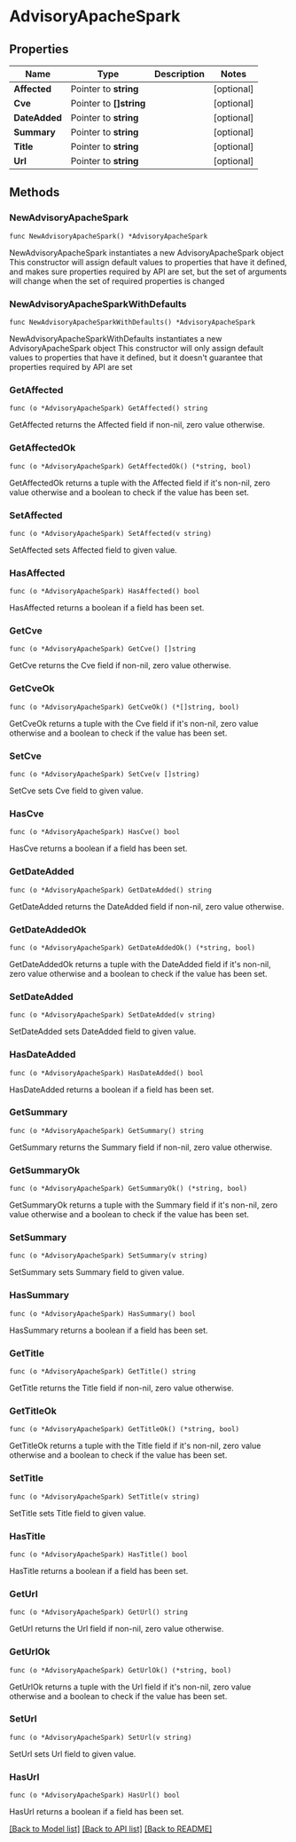 # AdvisoryApacheSpark

## Properties

Name | Type | Description | Notes
------------ | ------------- | ------------- | -------------
**Affected** | Pointer to **string** |  | [optional] 
**Cve** | Pointer to **[]string** |  | [optional] 
**DateAdded** | Pointer to **string** |  | [optional] 
**Summary** | Pointer to **string** |  | [optional] 
**Title** | Pointer to **string** |  | [optional] 
**Url** | Pointer to **string** |  | [optional] 

## Methods

### NewAdvisoryApacheSpark

`func NewAdvisoryApacheSpark() *AdvisoryApacheSpark`

NewAdvisoryApacheSpark instantiates a new AdvisoryApacheSpark object
This constructor will assign default values to properties that have it defined,
and makes sure properties required by API are set, but the set of arguments
will change when the set of required properties is changed

### NewAdvisoryApacheSparkWithDefaults

`func NewAdvisoryApacheSparkWithDefaults() *AdvisoryApacheSpark`

NewAdvisoryApacheSparkWithDefaults instantiates a new AdvisoryApacheSpark object
This constructor will only assign default values to properties that have it defined,
but it doesn't guarantee that properties required by API are set

### GetAffected

`func (o *AdvisoryApacheSpark) GetAffected() string`

GetAffected returns the Affected field if non-nil, zero value otherwise.

### GetAffectedOk

`func (o *AdvisoryApacheSpark) GetAffectedOk() (*string, bool)`

GetAffectedOk returns a tuple with the Affected field if it's non-nil, zero value otherwise
and a boolean to check if the value has been set.

### SetAffected

`func (o *AdvisoryApacheSpark) SetAffected(v string)`

SetAffected sets Affected field to given value.

### HasAffected

`func (o *AdvisoryApacheSpark) HasAffected() bool`

HasAffected returns a boolean if a field has been set.

### GetCve

`func (o *AdvisoryApacheSpark) GetCve() []string`

GetCve returns the Cve field if non-nil, zero value otherwise.

### GetCveOk

`func (o *AdvisoryApacheSpark) GetCveOk() (*[]string, bool)`

GetCveOk returns a tuple with the Cve field if it's non-nil, zero value otherwise
and a boolean to check if the value has been set.

### SetCve

`func (o *AdvisoryApacheSpark) SetCve(v []string)`

SetCve sets Cve field to given value.

### HasCve

`func (o *AdvisoryApacheSpark) HasCve() bool`

HasCve returns a boolean if a field has been set.

### GetDateAdded

`func (o *AdvisoryApacheSpark) GetDateAdded() string`

GetDateAdded returns the DateAdded field if non-nil, zero value otherwise.

### GetDateAddedOk

`func (o *AdvisoryApacheSpark) GetDateAddedOk() (*string, bool)`

GetDateAddedOk returns a tuple with the DateAdded field if it's non-nil, zero value otherwise
and a boolean to check if the value has been set.

### SetDateAdded

`func (o *AdvisoryApacheSpark) SetDateAdded(v string)`

SetDateAdded sets DateAdded field to given value.

### HasDateAdded

`func (o *AdvisoryApacheSpark) HasDateAdded() bool`

HasDateAdded returns a boolean if a field has been set.

### GetSummary

`func (o *AdvisoryApacheSpark) GetSummary() string`

GetSummary returns the Summary field if non-nil, zero value otherwise.

### GetSummaryOk

`func (o *AdvisoryApacheSpark) GetSummaryOk() (*string, bool)`

GetSummaryOk returns a tuple with the Summary field if it's non-nil, zero value otherwise
and a boolean to check if the value has been set.

### SetSummary

`func (o *AdvisoryApacheSpark) SetSummary(v string)`

SetSummary sets Summary field to given value.

### HasSummary

`func (o *AdvisoryApacheSpark) HasSummary() bool`

HasSummary returns a boolean if a field has been set.

### GetTitle

`func (o *AdvisoryApacheSpark) GetTitle() string`

GetTitle returns the Title field if non-nil, zero value otherwise.

### GetTitleOk

`func (o *AdvisoryApacheSpark) GetTitleOk() (*string, bool)`

GetTitleOk returns a tuple with the Title field if it's non-nil, zero value otherwise
and a boolean to check if the value has been set.

### SetTitle

`func (o *AdvisoryApacheSpark) SetTitle(v string)`

SetTitle sets Title field to given value.

### HasTitle

`func (o *AdvisoryApacheSpark) HasTitle() bool`

HasTitle returns a boolean if a field has been set.

### GetUrl

`func (o *AdvisoryApacheSpark) GetUrl() string`

GetUrl returns the Url field if non-nil, zero value otherwise.

### GetUrlOk

`func (o *AdvisoryApacheSpark) GetUrlOk() (*string, bool)`

GetUrlOk returns a tuple with the Url field if it's non-nil, zero value otherwise
and a boolean to check if the value has been set.

### SetUrl

`func (o *AdvisoryApacheSpark) SetUrl(v string)`

SetUrl sets Url field to given value.

### HasUrl

`func (o *AdvisoryApacheSpark) HasUrl() bool`

HasUrl returns a boolean if a field has been set.


[[Back to Model list]](../README.md#documentation-for-models) [[Back to API list]](../README.md#documentation-for-api-endpoints) [[Back to README]](../README.md)


